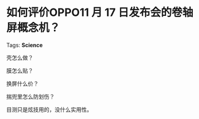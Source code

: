 # 如何评价OPPO11 月 17 日发布会的卷轴屏概念机？

Tags: **Science**

壳怎么做？

膜怎么贴？

换屏什么价？

揣兜里怎么防划伤？

目测只是炫技用的，没什么实用性。



